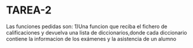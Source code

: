 # TAREA-2
Las funciones pedidas son:
1)Una funcion que reciba el fichero de calificaciones y devuelva una lista de diccionarios,donde cada diccionario contiene la informacion de los exámenes y la asistencia de un alumno
